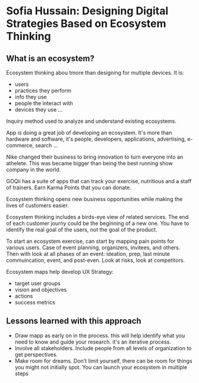 # Sofia Hussain: Designing Digital Strategies Based on Ecosystem Thinking

## What is an ecosystem? 
Ecosystem thinking abou tmore than designing for multiple devices. It is:
- users
- practices they perform
- info they use
- people the interact with
- devices they use
…

Inquiry method used to analyze and understand existing ecosystems. 

App is doing a great job of developing an ecosystem. It's more than hardware and software, it's people, developers, applications, advertising, e-commerce, search …

Nike changed their business to bring innovation to turn everyone into an athelete. This was became bigger than being the best running show company in the world. 

GOQii has a suite of apps that can track your exercise, nutritious and a staff of trainers. Earn Karma Points that you can donate. 

Ecosystem thinking opens new business opportunities while making the lives of customers easier.

Ecosystem thinking includes a birds-eye view of related services. The end of each customer journy could be the beginning of a new one. You have to identify the real goal of the users, not the goal of the product. 

To start an ecosystem exercise, can start by mapping pain points for various users. Case of event planning, organizers, invitees, and others.  Then with look at all phases of an event: ideation, prep, last minute commuincation, event, and post-even. Look at risks, look at competitors. 

Ecosystem maps help develop UX Strategy:
- target user groups
- vision and objectives
- actions
- success metrics

## Lessons learned with this approach
- Draw mapp as early on in the process. this will help identify what you need to know and guide your research. it's an iterative process. 
- Involve all stakeholders. Include people from all levels of organization to get perspectives. 
- Make room for dreams. Don't limit yourself, there can be room for things you might not initially spot. You can launch your ecosystem in multiple steps

